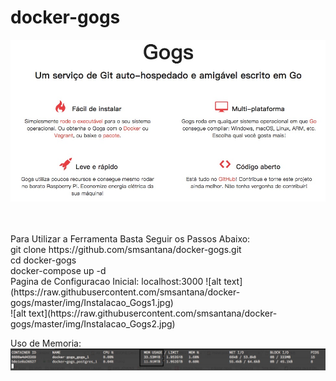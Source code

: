 # docker-gogs

![alt text](https://raw.githubusercontent.com/smsantana/docker-gogs/master/img/Gogs_home.jpg)

</br>
</br> Para Utilizar a Ferramenta Basta Seguir os Passos Abaixo:
</br> git clone https://github.com/smsantana/docker-gogs.git
</br> cd docker-gogs
</br> docker-compose up -d
</br>
Pagina de Configuracao Inicial:
localhost:3000
![alt text](https://raw.githubusercontent.com/smsantana/docker-gogs/master/img/Instalacao_Gogs1.jpg)
</br>
![alt text](https://raw.githubusercontent.com/smsantana/docker-gogs/master/img/Instalacao_Gogs2.jpg)
</br>

Uso de Memoria:
![alt text](https://raw.githubusercontent.com/smsantana/docker-gogs/master/img/Instalacao_Gogs3.jpg)

